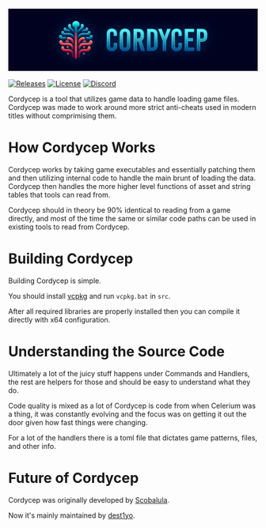 ![Example](src/Parasyte.CLI/Banner.png)

[![Releases](https://img.shields.io/github/downloads/Scobalula/Cordycep/total.svg)](https://github.com/Scobalula/Cordycep/releases) [![License](https://img.shields.io/github/license/Scobalula/Cordycep.svg)](https://github.com/Scobalula/Cordycep/blob/main/LICENSE.md) [![Discord](https://img.shields.io/badge/chat-Discord-blue.svg)](https://discord.gg/eY2Y5p2PEp)

Cordycep is a tool that utilizes game data to handle loading game files. Cordycep was made to work around more strict anti-cheats used in modern titles without comprimising them.

# How Cordycep Works

Cordycep works by taking game executables and essentially patching them and then utilizing internal code to handle the main brunt of loading the data. Cordycep then handles the more higher level functions of asset and string tables that tools can read from.

Cordycep should in theory be 90% identical to reading from a game directly, and most of the time the same or similar code paths can be used in existing tools to read from Cordycep.

# Building Cordycep

Building Cordycep is simple.

You should install [vcpkg](https://github.com/microsoft/vcpkg) and run `vcpkg.bat` in `src`.

After all required libraries are properly installed then you can compile it directly with x64 configuration.

# Understanding the Source Code

Ultimately a lot of the juicy stuff happens under Commands and Handlers, the rest are helpers for those and should be easy to understand what they do.

Code quality is mixed as a lot of Cordycep is code from when Celerium was a thing, it was constantly evolving and the focus was on getting it out the door given how fast things were changing.

For a lot of the handlers there is a toml file that dictates game patterns, files, and other info.

# Future of Cordycep

Cordycep was originally developed by [Scobalula](https://github.com/Scobalula).

Now it's mainly maintained by [dest1yo](https://github.com/dest1yo).